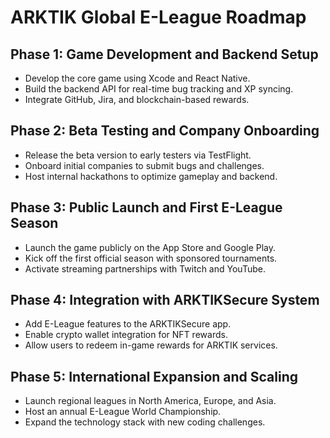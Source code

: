 
# **ARKTIK Global E-League Roadmap**

## **Phase 1: Game Development and Backend Setup**
- Develop the core game using Xcode and React Native.
- Build the backend API for real-time bug tracking and XP syncing.
- Integrate GitHub, Jira, and blockchain-based rewards.

## **Phase 2: Beta Testing and Company Onboarding**
- Release the beta version to early testers via TestFlight.
- Onboard initial companies to submit bugs and challenges.
- Host internal hackathons to optimize gameplay and backend.

## **Phase 3: Public Launch and First E-League Season**
- Launch the game publicly on the App Store and Google Play.
- Kick off the first official season with sponsored tournaments.
- Activate streaming partnerships with Twitch and YouTube.

## **Phase 4: Integration with ARKTIKSecure System**
- Add E-League features to the ARKTIKSecure app.
- Enable crypto wallet integration for NFT rewards.
- Allow users to redeem in-game rewards for ARKTIK services.

## **Phase 5: International Expansion and Scaling**
- Launch regional leagues in North America, Europe, and Asia.
- Host an annual E-League World Championship.
- Expand the technology stack with new coding challenges.
